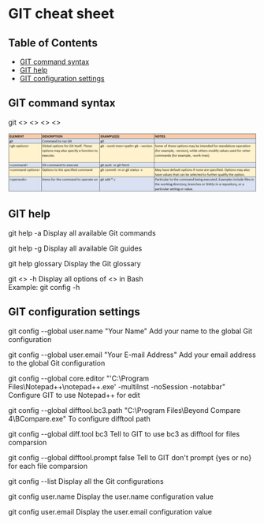 # GIT cheat sheet

## Table of Contents

* [GIT command syntax](#git_command_syntax)
* [GIT help](#git_help)
* [GIT configuration settings](#git_configuration_settings)


## GIT command syntax

git <<git-options>> <<command>> <<command-options>> <<operands>>


 <p align="center">
	<img src="static/images/git_command_notes.PNG">
 </p>	 



## GIT help 
 
git help -a																		Display all available Git commands

git help -g																		Display all available Git guides

git help glossary																Display the Git glossary	

git <<command>>  -h																Display all options of <<command>> in Bash		
Example:  git config -h 

 
 
## GIT configuration settings

git config --global user.name "Your Name"                             														Add your name to the global Git configuration
	
git config --global user.email "Your E-mail Address"																		Add your email address to the global Git configuration

git config --global core.editor "'C:\Program Files\Notepad++\notepad++.exe' -multiInst -noSession -notabbar"				Configure GIT to use Notepad++ for edit 

git config --global difftool.bc3.path "C:\Program Files\Beyond Compare 4\BCompare.exe"     									To configure difftool path 

git config --global diff.tool bc3																							Tell to GIT to use bc3 as difftool for files comparsion

git config --global difftool.prompt false																					Tell to GIT don't prompt {yes or no} for each file comparsion

git config --list 																Display all the Git configurations

git config user.name															Display the user.name configuration value

git config user.email															Display the user.email configuration value

 